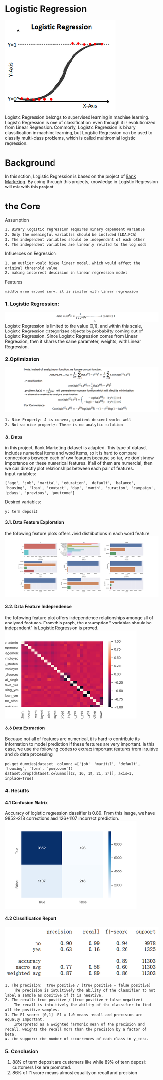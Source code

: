 # Logistic Regression
![image](https://github.com/FangLintao/Machine-Learning/blob/master/Logistic%20Regression/Images/1.png)  
Logistic Regression belongs to supervised learning in machine learning. Logistic Regression is one of classification, even through it is evolutionized from Linear Regression. Commonly, Logistic Regression is binary classification in machine learning, but Logistic Regression can be used to classify multi-class problems, which is called multinomial logistic regression.
# Background
In this sction, Logistic Regression is based on the project of [Bank Marketing](https://archive.ics.uci.edu/ml/datasets/Bank+Marketing). By going through this projects, knowledge in Logistic Regression will mix with this project
# the Core
Assumption

    1. Binary logistic regression requires binary dependent variable  
    2. Only the meaningful variables should be included【LDA,PCA】  
    3. The independent variables should be independent of each other  
    4. The independent variables are linearly related to the log odds

Influences on Regression

    1. an outlier would biase linear model, which would affect the original threshold value 
    2. making incorrect descision in linear regression model

Features

    middle area around zero, it is similar with linear regression

### 1. Logistic Regression:  
![image](https://github.com/FangLintao/Machine-Learning/blob/master/Logistic%20Regression/Images/6.png)    
Logistic Regression is limited to the value [0,1], and within this scale, Logistic Regression categorizes objects by probability coming out of Logistic Regression. Since Logistic Regression comes from Linear Regression, then it shares the same parameter, weights, with Linear Regression.  

### 2.Optimizaton  
![image](https://github.com/FangLintao/Machine-Learning/blob/master/Logistic%20Regression/Images/7.png)  

    1. Nice Property: J is convex, gradient descent works well  
    2. Not so nice property: There is no analytic solution

### 3. Data
in this project, Bank Marketing dataset is adapted. This type of dataset includes numerical items and word items, so it is hard to compare connections between each of two features because so far, we don't know importance on these numerical features. If all of them are numercial, then we can directly plot relationships between each pair of features.     
Input variables:   

    ['age', 'job', 'marital', 'education', 'default', 'balance', 'housing', 'loan', 'contact', 'day', 'month', 'duration', 'campaign', 'pdays', 'previous', 'poutcome']

Desired variables:

    y: term deposit

#### 3.1. Data Feature Exploration
the following feature plots offers vivid distributions in each word feature  
![image](https://github.com/FangLintao/Machine-Learning/blob/master/Logistic%20Regression/Images/2.png)  
#### 3.2. Data Feature Independence
the following feature plot offers independence relationships amonge all of analysed features. From this praph, the assumption " variables should be independent" in Logistic Regression is proved.
![image](https://github.com/FangLintao/Machine-Learning/blob/master/Logistic%20Regression/Images/3.png)  
#### 3.3 Data Extraction
Becuase not all of features are numerical, it is hard to contribute its information to model prediction if these features are very important. In this case, we use the following codes to extract important features from intuitive and do data processing

    pd.get_dummies(dataset, columns =['job', 'marital', 'default', 'housing', 'loan', 'poutcome'])
    dataset.drop(dataset.columns[[12, 16, 18, 21, 24]], axis=1, inplace=True)

### 4. Results 
#### 4.1 Confusion Matrix
Accuracy of logistic regression classifier is 0.89. From this image, we have 9852+218 corrections and 126+1107 incorrect prediction.   
![image](https://github.com/FangLintao/Machine-Learning/blob/master/Logistic%20Regression/Images/4.png)
#### 4.2 Classification Report
![image](https://github.com/FangLintao/Machine-Learning/blob/master/Logistic%20Regression/Images/5.png)  

    1. The precision:  true positive / (true positive + false positive) 
        The precision is intuitively the ability of the classifier to not label a sample as positive if it is negative.
    2. The recall: true positive / (true positive + false negative) 
        The recall is intuitively the ability of the classifier to find all the positive samples.
    3. The F1 score: [0,1], F1 = 1.0 means recall and precision are equally important.
        Interpreted as a weighted harmonic mean of the precision and recall, weights the recall more than the precision by a factor of beta. 
    4. The support: the number of occurrences of each class in y_test.

### 5. Conclusion
1. 88% of term deposit are customers like while 89% of term deposit customers like are promoted.  
2. 86% of f1 score means almost equality on recall and precision
